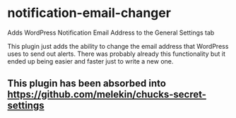 # notification-email-changer
Adds WordPress Notification Email Address to the General Settings tab

This plugin just adds the ability to change the email address that WordPress uses to send out alerts.
There was probably already this functionality but it ended up being easier and faster just to write a new one.

## This plugin has been absorbed into https://github.com/melekin/chucks-secret-settings
